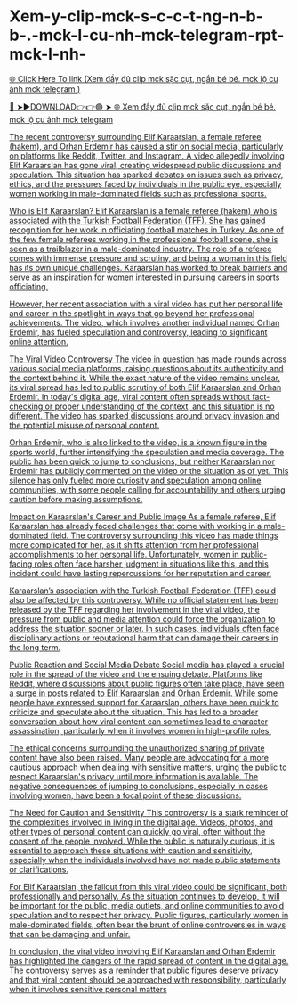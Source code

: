# Xem-y-clip-mck-s-c-c-t-ng-n-b-b-.-mck-l-cu-nh-mck-telegram-rpt-mck-l-nh-

<a href="https://qorvit.cfd/gfsrdty"> 🌐 Click Here To link (Xem đầy đủ clip mck sặc cụt, ngắn bé bé. mck lộ cu ảnh mck telegram )

🔴 ➤►DOWNLOAD👉👉🟢 ➤  <a href="https://qorvit.cfd/gfsrdty"> 🌐 Xem đầy đủ clip mck sặc cụt, ngắn bé bé. mck lộ cu ảnh mck telegram 

The recent controversy surrounding Elif Karaarslan, a female referee (hakem), and Orhan Erdemir has caused a stir on social media, particularly on platforms like Reddit, Twitter, and Instagram. A video allegedly involving Elif Karaarslan has gone viral, creating widespread public discussions and speculation. This situation has sparked debates on issues such as privacy, ethics, and the pressures faced by individuals in the public eye, especially women working in male-dominated fields such as professional sports.

Who is Elif Karaarslan? Elif Karaarslan is a female referee (hakem) who is associated with the Turkish Football Federation (TFF). She has gained recognition for her work in officiating football matches in Turkey. As one of the few female referees working in the professional football scene, she is seen as a trailblazer in a male-dominated industry. The role of a referee comes with immense pressure and scrutiny, and being a woman in this field has its own unique challenges. Karaarslan has worked to break barriers and serve as an inspiration for women interested in pursuing careers in sports officiating.

However, her recent association with a viral video has put her personal life and career in the spotlight in ways that go beyond her professional achievements. The video, which involves another individual named Orhan Erdemir, has fueled speculation and controversy, leading to significant online attention.

The Viral Video Controversy The video in question has made rounds across various social media platforms, raising questions about its authenticity and the context behind it. While the exact nature of the video remains unclear, its viral spread has led to public scrutiny of both Elif Karaarslan and Orhan Erdemir. In today's digital age, viral content often spreads without fact-checking or proper understanding of the context, and this situation is no different. The video has sparked discussions around privacy invasion and the potential misuse of personal content.

Orhan Erdemir, who is also linked to the video, is a known figure in the sports world, further intensifying the speculation and media coverage. The public has been quick to jump to conclusions, but neither Karaarslan nor Erdemir has publicly commented on the video or the situation as of yet. This silence has only fueled more curiosity and speculation among online communities, with some people calling for accountability and others urging caution before making assumptions.

Impact on Karaarslan's Career and Public Image As a female referee, Elif Karaarslan has already faced challenges that come with working in a male-dominated field. The controversy surrounding this video has made things more complicated for her, as it shifts attention from her professional accomplishments to her personal life. Unfortunately, women in public-facing roles often face harsher judgment in situations like this, and this incident could have lasting repercussions for her reputation and career.

Karaarslan’s association with the Turkish Football Federation (TFF) could also be affected by this controversy. While no official statement has been released by the TFF regarding her involvement in the viral video, the pressure from public and media attention could force the organization to address the situation sooner or later. In such cases, individuals often face disciplinary actions or reputational harm that can damage their careers in the long term.

Public Reaction and Social Media Debate Social media has played a crucial role in the spread of the video and the ensuing debate. Platforms like Reddit, where discussions about public figures often take place, have seen a surge in posts related to Elif Karaarslan and Orhan Erdemir. While some people have expressed support for Karaarslan, others have been quick to criticize and speculate about the situation. This has led to a broader conversation about how viral content can sometimes lead to character assassination, particularly when it involves women in high-profile roles.

The ethical concerns surrounding the unauthorized sharing of private content have also been raised. Many people are advocating for a more cautious approach when dealing with sensitive matters, urging the public to respect Karaarslan's privacy until more information is available. The negative consequences of jumping to conclusions, especially in cases involving women, have been a focal point of these discussions.

The Need for Caution and Sensitivity This controversy is a stark reminder of the complexities involved in living in the digital age. Videos, photos, and other types of personal content can quickly go viral, often without the consent of the people involved. While the public is naturally curious, it is essential to approach these situations with caution and sensitivity, especially when the individuals involved have not made public statements or clarifications.

For Elif Karaarslan, the fallout from this viral video could be significant, both professionally and personally. As the situation continues to develop, it will be important for the public, media outlets, and online communities to avoid speculation and to respect her privacy. Public figures, particularly women in male-dominated fields, often bear the brunt of online controversies in ways that can be damaging and unfair.

In conclusion, the viral video involving Elif Karaarslan and Orhan Erdemir has highlighted the dangers of the rapid spread of content in the digital age. The controversy serves as a reminder that public figures deserve privacy and that viral content should be approached with responsibility, particularly when it involves sensitive personal matters
